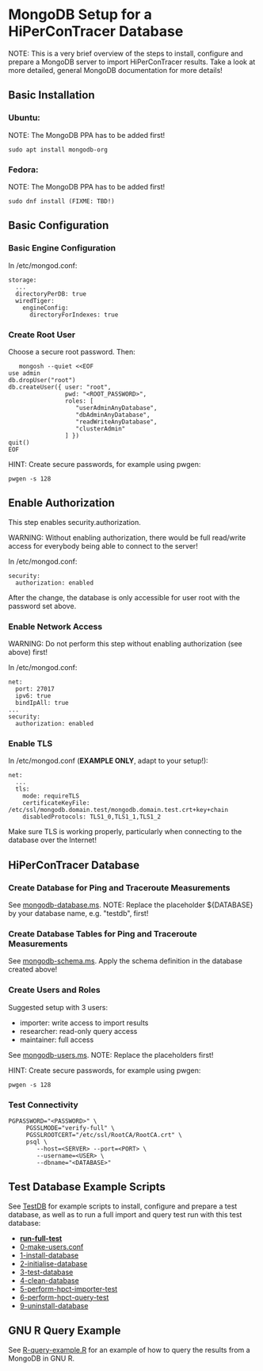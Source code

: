 # MongoDB Setup for a HiPerConTracer Database

NOTE: This is a very brief overview of the steps to install, configure and prepare a MongoDB server to import HiPerConTracer results. Take a look at more detailed, general MongoDB documentation for more details!


## Basic Installation

### Ubuntu:
NOTE: The MongoDB PPA has to be added first!
```
sudo apt install mongodb-org
```
### Fedora:
NOTE: The MongoDB PPA has to be added first!
```
sudo dnf install (FIXME: TBD!)
```


## Basic Configuration


### Basic Engine Configuration

In /etc/mongod.conf:
```
storage:
  ...
  directoryPerDB: true
  wiredTiger:
    engineConfig:
      directoryForIndexes: true
```


### Create Root User
Choose a secure root password. Then:

```
   mongosh --quiet <<EOF
use admin
db.dropUser("root")
db.createUser({ user: "root",
                pwd: "<ROOT_PASSWORD>",
                roles: [
                   "userAdminAnyDatabase",
                   "dbAdminAnyDatabase",
                   "readWriteAnyDatabase",
                   "clusterAdmin"
                ] })
quit()
EOF
```

HINT: Create secure passwords, for example using pwgen:
```
pwgen -s 128
```


## Enable Authorization

This step enables security.authorization.

WARNING: Without enabling authorization, there would be full read/write access for everybody being able to connect to the server!

In /etc/mongod.conf:
```
security:
  authorization: enabled
```

After the change, the database is only accessible for user root with the password set above.


### Enable Network Access

WARNING: Do not perform this step without enabling authorization (see above) first!

In /etc/mongod.conf:
```
net:
  port: 27017
  ipv6: true
  bindIpAll: true
...
security:
  authorization: enabled
```


### Enable TLS

In /etc/mongod.conf (**EXAMPLE ONLY**, adapt to your setup!):
```
net:
  ...
  tls:
    mode: requireTLS
    certificateKeyFile: /etc/ssl/mongodb.domain.test/mongodb.domain.test.crt+key+chain
    disabledProtocols: TLS1_0,TLS1_1,TLS1_2
```

Make sure TLS is working properly, particularly when connecting to the database over the Internet!


## HiPerConTracer Database

### Create Database for Ping and Traceroute Measurements

See [mongodb-database.ms](mongodb-database.ms). NOTE: Replace the placeholder ${DATABASE} by your database name, e.g. "testdb", first!


### Create Database Tables for Ping and Traceroute Measurements

See [mongodb-schema.ms](mongodb-schema.ms). Apply the schema definition in the database created above!

### Create Users and Roles

Suggested setup with 3 users:
- importer: write access to import results
- researcher: read-only query access
- maintainer: full access

See [mongodb-users.ms](mongodb-users.ms). NOTE: Replace the placeholders first!

HINT: Create secure passwords, for example using pwgen:
```
pwgen -s 128
```

### Test Connectivity
```
PGPASSWORD="<PASSWORD>" \
     PGSSLMODE="verify-full" \
     PGSSLROOTCERT="/etc/ssl/RootCA/RootCA.crt" \
     psql \
        --host=<SERVER> --port=<PORT> \
        --username=<USER> \
        --dbname="<DATABASE>"
```


## Test Database Example Scripts

See [TestDB](../TestDB) for example scripts to install, configure and prepare a test database, as well as to run a full import and query test run with this test database:
- **[run-full-test](../TestDB/run-full-test)**
- [0-make-users.conf](../TestDB/0-make-users.conf)
- [1-install-database](../TestDB/1-install-database)
- [2-initialise-database](../TestDB/2-initialise-database)
- [3-test-database](../TestDB/3-test-database)
- [4-clean-database](../TestDB/4-clean-database)
- [5-perform-hpct-importer-test](../TestDB/5-perform-hpct-importer-test)
- [6-perform-hpct-query-test](../TestDB/6-perform-hpct-query-test)
- [9-uninstall-database](../TestDB/9-uninstall-database)


## GNU R Query Example

See [R-query-example.R](R-query-example.R) for an example of how to query the results from a MongoDB in GNU R.
